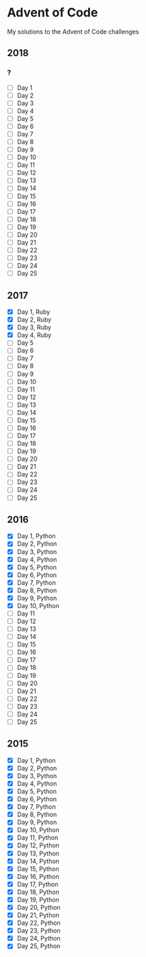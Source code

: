 # Advent of Code
My solutions to the Advent of Code challenges

## 2018

### ?
- [ ] Day 1
- [ ] Day 2
- [ ] Day 3
- [ ] Day 4
- [ ] Day 5
- [ ] Day 6
- [ ] Day 7
- [ ] Day 8
- [ ] Day 9
- [ ] Day 10
- [ ] Day 11
- [ ] Day 12
- [ ] Day 13
- [ ] Day 14
- [ ] Day 15
- [ ] Day 16
- [ ] Day 17
- [ ] Day 18
- [ ] Day 19
- [ ] Day 20
- [ ] Day 21
- [ ] Day 22
- [ ] Day 23
- [ ] Day 24
- [ ] Day 25

## 2017

- [x] Day 1, Ruby
- [x] Day 2, Ruby
- [x] Day 3, Ruby
- [x] Day 4, Ruby
- [ ] Day 5
- [ ] Day 6
- [ ] Day 7
- [ ] Day 8
- [ ] Day 9
- [ ] Day 10
- [ ] Day 11
- [ ] Day 12
- [ ] Day 13
- [ ] Day 14
- [ ] Day 15
- [ ] Day 16
- [ ] Day 17
- [ ] Day 18
- [ ] Day 19
- [ ] Day 20
- [ ] Day 21
- [ ] Day 22
- [ ] Day 23
- [ ] Day 24
- [ ] Day 25

## 2016

- [x] Day 1, Python
- [x] Day 2, Python
- [x] Day 3, Python
- [x] Day 4, Python
- [x] Day 5, Python
- [x] Day 6, Python
- [x] Day 7, Python
- [x] Day 8, Python
- [x] Day 9, Python
- [x] Day 10, Python
- [ ] Day 11
- [ ] Day 12
- [ ] Day 13
- [ ] Day 14
- [ ] Day 15
- [ ] Day 16
- [ ] Day 17
- [ ] Day 18
- [ ] Day 19
- [ ] Day 20
- [ ] Day 21
- [ ] Day 22
- [ ] Day 23
- [ ] Day 24
- [ ] Day 25

## 2015

- [x] Day 1, Python
- [x] Day 2, Python
- [x] Day 3, Python
- [x] Day 4, Python
- [x] Day 5, Python
- [x] Day 6, Python
- [x] Day 7, Python
- [x] Day 8, Python
- [x] Day 9, Python
- [x] Day 10, Python
- [x] Day 11, Python
- [x] Day 12, Python
- [x] Day 13, Python
- [x] Day 14, Python
- [x] Day 15, Python
- [x] Day 16, Python
- [x] Day 17, Python
- [x] Day 18, Python
- [x] Day 19, Python
- [x] Day 20, Python
- [x] Day 21, Python
- [x] Day 22, Python
- [x] Day 23, Python
- [x] Day 24, Python
- [x] Day 25, Python
